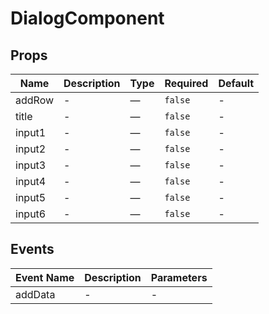 # DialogComponent

## Props

<!-- @vuese:DialogComponent:props:start -->
|Name|Description|Type|Required|Default|
|---|---|---|---|---|
|addRow|-|—|`false`|-|
|title|-|—|`false`|-|
|input1|-|—|`false`|-|
|input2|-|—|`false`|-|
|input3|-|—|`false`|-|
|input4|-|—|`false`|-|
|input5|-|—|`false`|-|
|input6|-|—|`false`|-|

<!-- @vuese:DialogComponent:props:end -->


## Events

<!-- @vuese:DialogComponent:events:start -->
|Event Name|Description|Parameters|
|---|---|---|
|addData|-|-|

<!-- @vuese:DialogComponent:events:end -->



